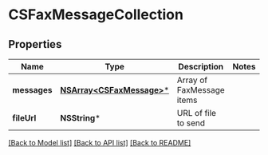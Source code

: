 # CSFaxMessageCollection

## Properties
Name | Type | Description | Notes
------------ | ------------- | ------------- | -------------
**messages** | [**NSArray&lt;CSFaxMessage&gt;***](CSFaxMessage.md) | Array of FaxMessage items | 
**fileUrl** | **NSString*** | URL of file to send | 

[[Back to Model list]](../README.md#documentation-for-models) [[Back to API list]](../README.md#documentation-for-api-endpoints) [[Back to README]](../README.md)


